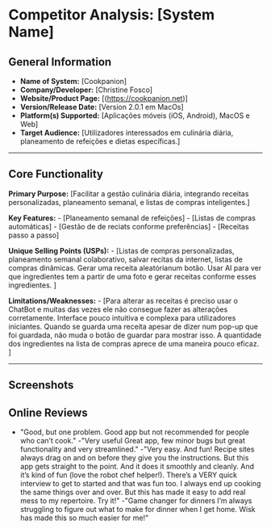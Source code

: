 # Competitor Analysis: [System Name] 
## General Information 
- **Name of System:** [Cookpanion] 
- **Company/Developer:** [Christine Fosco] 
- **Website/Product Page:** [(https://cookpanion.net)] 
- **Version/Release Date:** [Version 2.0.1 em MacOs] 
- **Platform(s) Supported:** [Aplicações móveis (iOS, Android), MacOS e Web] 
- **Target Audience:** [Utilizadores interessados em culinária diária, planeamento de refeições e dietas específicas.] 

--- 
## Core Functionality 

**Primary Purpose:** [Facilitar a gestão culinária diária, integrando receitas personalizadas, planeamento semanal, e listas de compras inteligentes.] 

**Key Features:** - [Planeamento semanal de refeições] - [Listas de compras automáticas] - [Gestão de de reciats conforme preferências] - [Receitas passo a passo]

**Unique Selling Points (USPs):** - [Listas de compras personalizadas, planeamento semanal colaborativo, salvar recitas da internet, listas de compras dinâmicas. Gerar uma receita aleatórianum botão. Usar AI para ver que ingredientes tem a partir de uma foto e gerar receitas conforme esses ingredientes. ] 

**Limitations/Weaknesses:** - [Para alterar as receitas é preciso usar o ChatBot e muitas das vezes ele não consegue fazer as alterações corretamente. Interface pouco intuitiva e complexa para utilizadores iniciantes. Quando se guarda uma receita apesar de dizer num pop-up que foi guardada, não muda o botão de guardar para mostrar isso. A quantidade dos ingredientes na lista de compras aprece de uma maneira pouco eficaz. ] 

---

## Screenshots


## Online Reviews
- "Good, but one problem.
Good app but not recommended for people who can’t cook."
-"Very useful
Great app, few minor bugs but great functionality and very streamlined."
-"Very easy. And fun!
Recipe sites always drag on and on before they give you the instructions. But this app gets straight to the point. And it does it smoothly and cleanly. And it’s kind of fun (love the robot chef helper!). There’s a VERY quick interview to get to started and that was fun too. I always end up cooking the same things over and over. But this has made it easy to add real mess to my repertoire. Try it!"
-"Game changer for dinners
I’m always struggling to figure out what to make for dinner when I get home. Wisk has made this so much easier for me!"